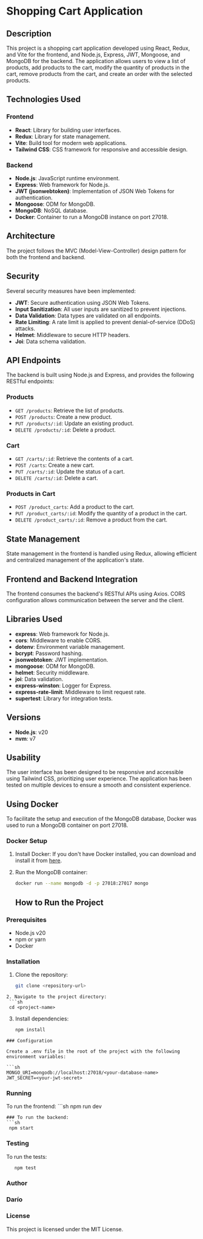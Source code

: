 # Shopping Cart Application

## Description

This project is a shopping cart application developed using React, Redux, and Vite for the frontend, and Node.js, Express, JWT, Mongoose, and MongoDB for the backend. The application allows users to view a list of products, add products to the cart, modify the quantity of products in the cart, remove products from the cart, and create an order with the selected products.

## Technologies Used

### Frontend
- **React**: Library for building user interfaces.
- **Redux**: Library for state management.
- **Vite**: Build tool for modern web applications.
- **Tailwind CSS**: CSS framework for responsive and accessible design.

### Backend
- **Node.js**: JavaScript runtime environment.
- **Express**: Web framework for Node.js.
- **JWT (jsonwebtoken)**: Implementation of JSON Web Tokens for authentication.
- **Mongoose**: ODM for MongoDB.
- **MongoDB**: NoSQL database.
- **Docker**: Container to run a MongoDB instance on port 27018.

## Architecture

The project follows the MVC (Model-View-Controller) design pattern for both the frontend and backend.

## Security

Several security measures have been implemented:
- **JWT**: Secure authentication using JSON Web Tokens.
- **Input Sanitization**: All user inputs are sanitized to prevent injections.
- **Data Validation**: Data types are validated on all endpoints.
- **Rate Limiting**: A rate limit is applied to prevent denial-of-service (DDoS) attacks.
- **Helmet**: Middleware to secure HTTP headers.
- **Joi**: Data schema validation.

## API Endpoints

The backend is built using Node.js and Express, and provides the following RESTful endpoints:

### Products
- `GET /products`: Retrieve the list of products.
- `POST /products`: Create a new product.
- `PUT /products/:id`: Update an existing product.
- `DELETE /products/:id`: Delete a product.

### Cart
- `GET /carts/:id`: Retrieve the contents of a cart.
- `POST /carts`: Create a new cart.
- `PUT /carts/:id`: Update the status of a cart.
- `DELETE /carts/:id`: Delete a cart.

### Products in Cart
- `POST /product_carts`: Add a product to the cart.
- `PUT /product_carts/:id`: Modify the quantity of a product in the cart.
- `DELETE /product_carts/:id`: Remove a product from the cart.

## State Management

State management in the frontend is handled using Redux, allowing efficient and centralized management of the application's state.

## Frontend and Backend Integration

The frontend consumes the backend's RESTful APIs using Axios. CORS configuration allows communication between the server and the client.

## Libraries Used

- **express**: Web framework for Node.js.
- **cors**: Middleware to enable CORS.
- **dotenv**: Environment variable management.
- **bcrypt**: Password hashing.
- **jsonwebtoken**: JWT implementation.
- **mongoose**: ODM for MongoDB.
- **helmet**: Security middleware.
- **joi**: Data validation.
- **express-winston**: Logger for Express.
- **express-rate-limit**: Middleware to limit request rate.
- **supertest**: Library for integration tests.

## Versions

- **Node.js**: v20
- **nvm**: v7

## Usability

The user interface has been designed to be responsive and accessible using Tailwind CSS, prioritizing user experience. The application has been tested on multiple devices to ensure a smooth and consistent experience.

## Using Docker

To facilitate the setup and execution of the MongoDB database, Docker was used to run a MongoDB container on port 27018.

### Docker Setup

1. Install Docker: If you don't have Docker installed, you can download and install it from [here](https://www.docker.com/get-started).

2. Run the MongoDB container:
   ```sh
   docker run --name mongodb -d -p 27018:27017 mongo
   ```

   ## How to Run the Project

### Prerequisites

- Node.js v20
- npm or yarn
- Docker

### Installation

1. Clone the repository:
   ```sh
   git clone <repository-url>
  ```
2. Navigate to the project directory:
   ```sh
   cd <project-name>
  ```
3. Install dependencies:
    ```sh
   npm install
  ```
### Configuration

Create a .env file in the root of the project with the following environment variables:

```sh
MONGO_URI=mongodb://localhost:27018/<your-database-name>
JWT_SECRET=<your-jwt-secret>
```

### Running
To run the frontend:
    ```sh
   npm run dev
  ```
### To run the backend:
```sh
   npm start
 ```
### Testing
To run the tests:
```sh
   npm test
 ```

### Author
### Darío
### License
This project is licensed under the MIT License.
